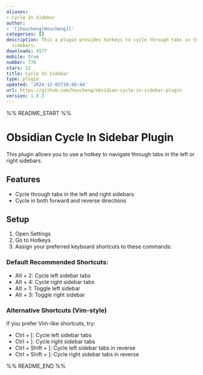 ```yaml
---
aliases:
- Cycle In Sidebar
author:
- '[[houcheng|Houcheng]]'
categories: []
description: This a plugin provides hotkeys to cycle through tabs in the left or right
  sidebars.
downloads: 4577
mobile: true
number: 776
stars: 12
title: Cycle In Sidebar
type: plugin
updated: '2024-12-05T10:48:44'
url: https://github.com/houcheng/obsidian-cycle-in-sidebar-plugin
version: 1.0.3
---
```


%% README_START %%

# Obsidian Cycle In Sidebar Plugin

This plugin allows you to use a hotkey to navigate through tabs in the left or right sidebars.

## Features

- Cycle through tabs in the left and right sidebars
- Cycle in both forward and reverse directions

## Setup

1. Open Settings
2. Go to Hotkeys
3. Assign your preferred keyboard shortcuts to these commands:

### Default Recommended Shortcuts:

- Alt + 2: Cycle left sidebar tabs
- Alt + 4: Cycle right sidebar tabs
- Alt + 1: Toggle left sidebar
- Alt + 3: Toggle right sidebar

### Alternative Shortcuts (Vim-style)

If you prefer Vim-like shortcuts, try:
- Ctrl + [: Cycle left sidebar tabs
- Ctrl + ]: Cycle right sidebar tabs
- Ctrl + Shift + [: Cycle left sidebar tabs in reverse
- Ctrl + Shift + ]: Cycle right sidebar tabs in reverse



%% README_END %%